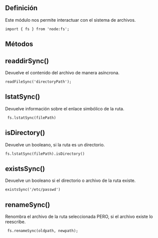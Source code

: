 ## Definición
Este módulo nos permite interactuar con el sistema de archivos.

```
import { fs } from 'node:fs';
```

## Métodos


## readdirSync()
Devuelve el contenido del archivo de manera asíncrona.

```
readFileSync('directoryPath');

```


## lstatSync()
Devuelve información sobre el enlace simbólico de la ruta.

```
 fs.lstatSync(filePath)
```


## isDirectory()
Devuelve un booleano, si la ruta es un directorio.

```
fs.lstatSync(filePath).isDirectory() 
```


## existsSync()
Devuelve un booleano si el directorio o archivo de la ruta existe.

```
existsSync('/etc/passwd')
```



## renameSync()
Renombra el archivo de la ruta seleccionada PERO, si el archivo existe lo reescribe.


```
 fs.renameSync(oldpath, newpath);
```